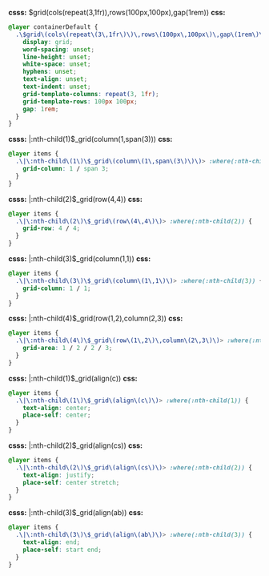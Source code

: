 **csss:** $grid(cols(repeat(3,1fr)),rows(100px,100px),gap(1rem))
**css:**
```css
@layer containerDefault {
  .\$grid\(cols\(repeat\(3\,1fr\)\)\,rows\(100px\,100px\)\,gap\(1rem\)\) {
    display: grid;
    word-spacing: unset;
    line-height: unset;
    white-space: unset;
    hyphens: unset;
    text-align: unset;
    text-indent: unset;
    grid-template-columns: repeat(3, 1fr);
    grid-template-rows: 100px 100px;
    gap: 1rem;
  }
}
```

**csss:** |:nth-child(1)$_grid(column(1,span(3)))
**css:**
```css
@layer items {
  .\|\:nth-child\(1\)\$_grid\(column\(1\,span\(3\)\)\)> :where(:nth-child(1)) {
    grid-column: 1 / span 3;
  }
}
```

**csss:** |:nth-child(2)$_grid(row(4,4))
**css:**
```css
@layer items {
  .\|\:nth-child\(2\)\$_grid\(row\(4\,4\)\)> :where(:nth-child(2)) {
    grid-row: 4 / 4;
  }
}
```

**csss:** |:nth-child(3)$_grid(column(1,1))
**css:**
```css
@layer items {
  .\|\:nth-child\(3\)\$_grid\(column\(1\,1\)\)> :where(:nth-child(3)) {
    grid-column: 1 / 1;
  }
}
```

**csss:** |:nth-child(4)$_grid(row(1,2),column(2,3))
**css:**
```css
@layer items {
  .\|\:nth-child\(4\)\$_grid\(row\(1\,2\)\,column\(2\,3\)\)> :where(:nth-child(4)) {
    grid-area: 1 / 2 / 2 / 3;
  }
}
```

**csss:** |:nth-child(1)$_grid(align(c))
**css:**
```css
@layer items {
  .\|\:nth-child\(1\)\$_grid\(align\(c\)\)> :where(:nth-child(1)) {
    text-align: center;
    place-self: center;
  }
}
```

**csss:** |:nth-child(2)$_grid(align(cs))
**css:**
```css
@layer items {
  .\|\:nth-child\(2\)\$_grid\(align\(cs\)\)> :where(:nth-child(2)) {
    text-align: justify;
    place-self: center stretch;
  }
}
```

**csss:** |:nth-child(3)$_grid(align(ab))
**css:**
```css
@layer items {
  .\|\:nth-child\(3\)\$_grid\(align\(ab\)\)> :where(:nth-child(3)) {
    text-align: end;
    place-self: start end;
  }
}
```